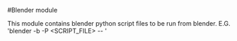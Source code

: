 #Blender module

This module contains blender python script files to be run from blender.
E.G. 'blender -b -P <SCRIPT_FILE> -- <PARAMS>'